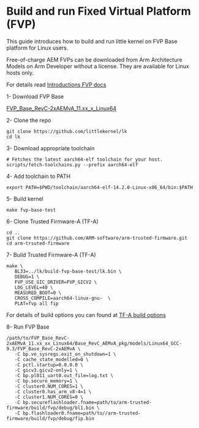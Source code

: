 # Build and run Fixed Virtual Platform (FVP)

This guide introduces how to build and run little kernel on FVP Base platform
for Linux users.

Free-of-charge AEM FVPs can be downloaded from Arm Architecture Models on Arm
Developer without a license. They are available for Linux hosts only.
 
For details read [Introductions FVP
docs](https://developer.arm.com/documentation/100966/latest/Introduction-to-FVPs/Types-of-FVP)

1- Download FVP Base

[FVP_Base_RevC-2xAEMvA_11.xx_x_Linux64](https://developer.arm.com/Tools%20and%20Software/Fixed%20Virtual%20Platforms/Arm%20Architecture%20FVPs)

2- Clone the repo

```shell
git clone https://github.com/littlekernel/lk
cd lk
```

3- Download appropriate toolchain

```shell
# Fetches the latest aarch64-elf toolchain for your host.
scripts/fetch-toolchains.py --prefix aarch64-elf
``` 

4- Add toolchain to PATH

```shell
export PATH=$PWD/toolchain/aarch64-elf-14.2.0-Linux-x86_64/bin:$PATH
```

5- Build kernel

```shell
make fvp-base-test
```

6- Clone Trusted Firmware-A (TF-A)

```shell
cd ..
git clone https://github.com/ARM-software/arm-trusted-firmware.git 
cd arm-trsuted-firmware
```

7- Build Trusted Firmware-A (TF-A)

```shell
make \
   BL33=../lk/build-fvp-base-test/lk.bin \
   DEBUG=1 \
   FVP_USE_GIC_DRIVER=FVP_GICV2 \
   LOG_LEVEL=40 \
   MEASURED_BOOT=0 \
   CROSS_COMPILE=aarch64-linux-gnu-  \
   PLAT=fvp all fip
```

For details of build options you can found at [TF-A build options](https://trustedfirmware-a.readthedocs.io/en/latest/getting_started/build-options.html)

8- Run FVP Base

```shell
/path/to/FVP_Base_RevC-2xAEMvA_11.xx_xx_Linux64/Base_RevC_AEMvA_pkg/models/Linux64_GCC-9.3/FVP_Base_RevC-2xAEMvA \
   -C bp.ve_sysregs.exit_on_shutdown=1 \
   -C cache_state_modelled=0 \
   -C pctl.startup=0.0.0.0 \
   -C gicv3.gicv2-only=1 \
   -C bp.pl011_uart0.out_file=log.txt \
   -C bp.secure_memory=1 \
   -C cluster0.NUM_CORES=1 \
   -C cluster0.has_arm_v8-4=1 \
   -C cluster1.NUM_CORES=0 \
   -C bp.secureflashloader.fname=path/to/arm-trusted-firmware/build/fvp/debug/bl1.bin \
   -C bp.flashloader0.fname=path/to//arm-trusted-firmware/build/fvp/debug/fip.bin
```
